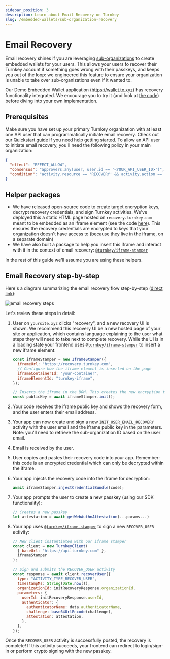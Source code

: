 ```yaml
---
sidebar_position: 3
description: Learn about Email Recovery on Turnkey
slug: /embedded-wallets/sub-organization-recovery
---
```


# Email Recovery

Email recovery shines if you are leveraging [sub-organizations](/concepts/Sub-Organizations) to create embedded wallets for your users. This allows your users to recover their Turnkey account if something goes wrong with their passkeys, and keeps you out of the loop: we engineered this feature to ensure your organization is unable to take over sub-organizations even if it wanted to.

Our Demo Embedded Wallet application (https://wallet.tx.xyz) has recovery functionality integrated. We encourage you to try it (and look at [the code](https://github.com/tkhq/demo-embedded-wallet)) before diving into your own implementation.

## Prerequisites

Make sure you have set up your primary Turnkey organization with at least one API user that can programmatically initiate email recovery. Check out our [Quickstart guide](/getting-started/quickstart) if you need help getting started. To allow an API user to initiate email recovery, you'll need the following policy in your main organization:

```json JSON
{
  "effect": "EFFECT_ALLOW",
  "consensus": "approvers.any(user, user.id == '<YOUR_API_USER_ID>')",
  "condition": "activity.resource == 'RECOVERY' && activity.action == 'CREATE'"
}
```

## Helper packages

- We have released open-source code to create target encryption keys, decrypt recovery credentials, and sign Turnkey activities. We've deployed this a static HTML page hosted on `recovery.turnkey.com` meant to be embedded as an iframe element (see the code [here](https://github.com/tkhq/frames)). This ensures the recovery credentials are encrypted to keys that your organization doesn't have access to (because they live in the iframe, on a separate domain)
- We have also built a package to help you insert this iframe and interact with it in the context of email recovery: [`@turnkey/iframe-stamper`](https://www.npmjs.com/package/@turnkey/iframe-stamper)

In the rest of this guide we'll assume you are using these helpers.

## Email Recovery step-by-step

Here's a diagram summarizing the email recovery flow step-by-step ([direct link](/img/email_recovery_steps.png)):

<p style={{ textAlign: "center" }}>
    <img src="/img/email_recovery_steps.png" alt="email recovery steps" />
</p>

Let's review these steps in detail:

1. User on `yoursite.xyz` clicks "recovery", and a new recovery UI is shown. We recommend this recovery UI be a new hosted page of your site or application, which contains language explaining to the user what steps they will need to take next to complete recovery. While the UI is in a loading state your frontend uses [`@turnkey/iframe-stamper`](https://www.npmjs.com/package/@turnkey/iframe-stamper) to insert a new iframe element:

   ```js
   const iframeStamper = new IframeStamper({
     iframeUrl: "https://recovery.turnkey.com",
     // Configure how the iframe element is inserted on the page
     iframeContainerId: "your-container",
     iframeElementId: "turnkey-iframe",
   });

   // Inserts the iframe in the DOM. This creates the new encryption target key
   const publicKey = await iframeStamper.init();
   ```

2. Your code receives the iframe public key and shows the recovery form, and the user enters their email address.
3. Your app can now create and sign a new `INIT_USER_EMAIL_RECOVERY` activity with the user email and the iframe public key in the parameters. Note: you'll need to retrieve the sub-organization ID based on the user email.
4. Email is received by the user.
5. User copies and pastes their recovery code into your app. Remember: this code is an encrypted credential which can only be decrypted within the iframe.
6. Your app injects the recovery code into the iframe for decryption:
   ```js
   await iframeStamper.injectCredentialBundle(code);
   ```
7. Your app prompts the user to create a new passkey (using our SDK functionality):
   ```js
   // Creates a new passkey
   let attestation = await getWebAuthnAttestation(...params...)
   ```
8. Your app uses [`@turnkey/iframe-stamper`](https://www.npmjs.com/package/@turnkey/iframe-stamper) to sign a new `RECOVER_USER` activity:

   ```js
   // New client instantiated with our iframe stamper
   const client = new TurnkeyClient(
     { baseUrl: "https://api.turnkey.com" },
     iframeStamper
   );

   // Sign and submits the RECOVER_USER activity
   const response = await client.recoverUser({
     type: "ACTIVITY_TYPE_RECOVER_USER",
     timestampMs: String(Date.now()),
     organizationId: initRecoveryResponse.organizationId,
     parameters: {
       userId: initRecoveryResponse.userId,
       authenticator: {
         authenticatorName: data.authenticatorName,
         challenge: base64UrlEncode(challenge),
         attestation: attestation,
       },
     },
   });
   ```

Once the `RECOVER_USER` activity is successfully posted, the recovery is complete! If this activity succeeds, your frontend can redirect to login/sign-in or perform crypto signing with the new passkey.
